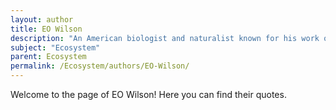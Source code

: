```yaml
---
layout: author
title: EO Wilson
description: "An American biologist and naturalist known for his work on biodiversity and the ecology of ecosystems, Wilson coined the term 'biophilia' and advocated for the preservation of natural ecosystems."
subject: "Ecosystem"
parent: Ecosystem
permalink: /Ecosystem/authors/EO-Wilson/
---
```


Welcome to the page of EO Wilson! Here you can find their quotes.
